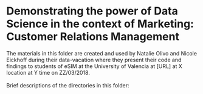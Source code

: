 # Demonstrating the power of Data Science in the context of Marketing: Customer Relations Management
The materials in this folder are created and used by Natalie Olivo and Nicole Eickhoff during their data-vacation where they present their code and findings to students of eSIM at the University of Valencia at  [URL] at X location at Y time on ZZ/03/2018.<br><br>
Brief descriptions of the directories in this folder:

